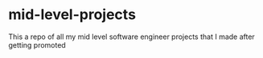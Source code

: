 # mid-level-projects
This a repo of all my mid level software engineer projects that I made after getting promoted
